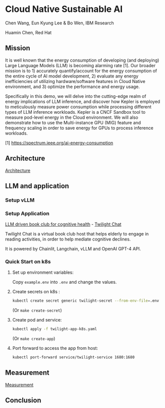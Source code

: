 # Cloud Native Sustainable AI

Chen Wang, Eun Kyung Lee & Bo Wen, IBM Research

Huamin Chen, Red Hat

## Mission
It is well known that the energy consumption of developing (and deploying) Large Language Models (LLM) is becoming alarming rate [1]. Our broader mission is to 1) accurately quantify/account for the energy consumption of the entire cycle of AI model development, 2) evaluate any energy inefficiencies of utilizing hardware/software features in Cloud Native environment, and 3) optimize the performance and energy usage. 

Specifically in this demo, we will delve into the cutting-edge realm of energy implications of LLM inference, and discover how Kepler is employed to meticulously measure power consumption while processing different types of LLM inference workloads. Kepler is a CNCF Sandbox tool to measure pod-level energy in the Cloud environment. We will also demonstrate how to use the Multi-instance GPU (MIG) feature and frequency scaling in order to save energy for GPUs to process inference workloads.  

[1] https://spectrum.ieee.org/ai-energy-consumption

## Architecture

[Architecture](docs/Architecture.md)

## LLM and application

### Setup vLLM

### Setup Application
[LLM driven book club for cognitive health](twilight_chat/README.md) - 
[Twilight Chat](https://github.com/Twilight-Tales/Twilight-Chat)

Twilight Chat is a virtual book club host that helps elderly to engage in reading activities, in order to help 
mediate cognitive declines.

It is powered by Chainlit, Langchain, vLLM and OpenAI GPT-4 API.

### Quick Start on k8s

1. Set up environment variables:

    Copy `example.env` into `.env` and change the values.

2. Create secrets on k8s :
    ```bash
    kubectl create secret generic twilight-secret --from-env-file=.env
    ```
   (Or `make create-secret`)

3. Create pod and service:

    ```bash
    kubectl apply -f twilight-app-k8s.yaml
    ```
   (Or `make create-app`)

4. Port forward to access the app from host:

   ```bash
   kubectl port-forward service/twilight-service 1680:1680
   ```

## Measurement

[Measurement](docs/Measurement.md)

## Conclusion
